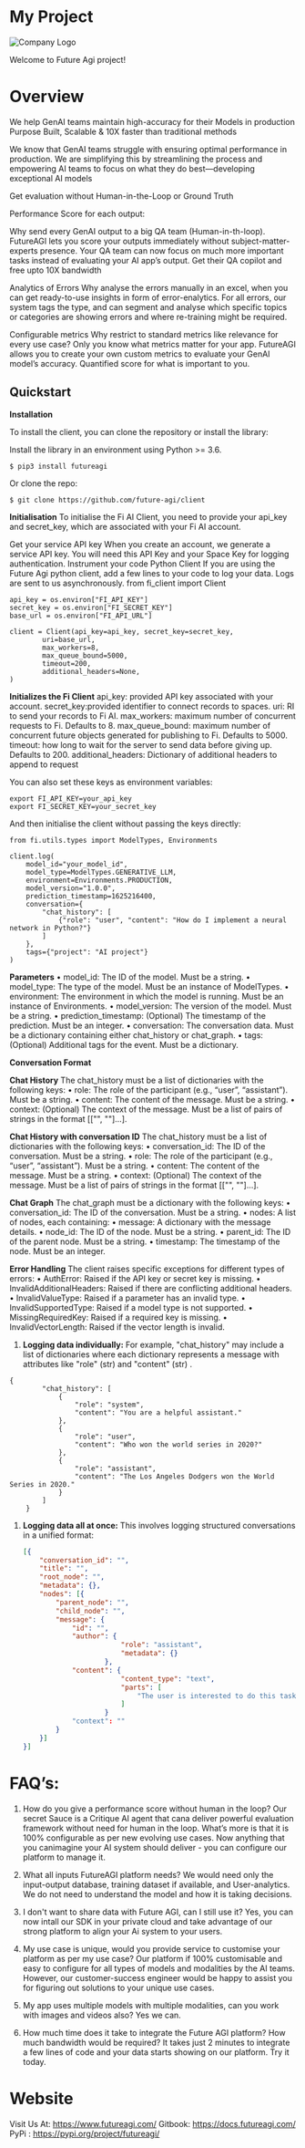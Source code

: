 # My Project

![Company Logo](./Logo.png)

Welcome to Future Agi project!

# Overview

We help GenAI teams maintain high-accuracy for their Models in production
Purpose Built, Scalable & 10X faster than traditional methods

We know that GenAI teams struggle with ensuring optimal performance in production. We are simplifying this by streamlining the process and empowering AI teams to focus on what they do best—developing exceptional AI models

Get evaluation without 
Human-in-the-Loop or Ground Truth

Performance Score for each output: 

Why send every GenAI output to a big QA team (Human-in-th-loop). FutureAGI lets you score your outputs immediately without subject-matter-experts presence. Your QA team can now focus on much more important tasks instead of evaluating your AI app’s output. Get their QA copilot and free upto 10X  bandwidth 


Analytics of Errors
Why analyse the errors manually in an excel, when you can get ready-to-use insights in form of error-enalytics. For all errors, our system tags the type, and can segment and analyse which specific topics or categories are showing errors and where re-training might be required.

Configurable metrics
Why restrict to standard metrics like relevance for every use case? Only you know what metrics matter for your app. FutureAGI allows you to create your own custom metrics to evaluate your GenAI model’s accuracy. Quantified score for what is important to you.


## Quickstart
**Installation**

To install the client, you can clone the repository or install the library:

Install the  library in an environment using Python >= 3.6.
```
$ pip3 install futureagi
```
Or clone the repo:

```
$ git clone https://github.com/future-agi/client
```

**Initialisation**
To initialise the Fi AI Client, you need to provide your api_key and secret_key, which are associated with your Fi AI account.

Get your service API key When you create an account, we generate a service API key. You will need this API Key and your Space Key for logging authentication.
Instrument your code Python Client If you are using the Future Agi python client, add a few lines to your code to log your data. Logs are sent to us asynchronously.
from fi_client import Client

```
api_key = os.environ["FI_API_KEY"]
secret_key = os.environ["FI_SECRET_KEY"]
base_url = os.environ["FI_API_URL"]

client = Client(api_key=api_key, secret_key=secret_key,
        uri=base_url,
        max_workers=8,
        max_queue_bound=5000,
        timeout=200,
        additional_headers=None,
)
```

**Initializes the Fi Client**
api_key: provided API key associated with your account.
secret_key:provided identifier to connect records to spaces.
uri: RI to send your records to Fi AI.
max_workers: maximum number of concurrent requests to Fi. Defaults to 8.
max_queue_bound: maximum number of concurrent future objects generated for publishing to Fi. Defaults to 5000.
timeout: how long to wait for the server to send data before giving up. Defaults to 200.
additional_headers: Dictionary of additional headers to append to request

You can also set these keys as environment variables:
```
export FI_API_KEY=your_api_key
export FI_SECRET_KEY=your_secret_key
```
And then initialise the client without passing the keys directly:

```
from fi.utils.types import ModelTypes, Environments

client.log(
    model_id="your_model_id",
    model_type=ModelTypes.GENERATIVE_LLM,
    environment=Environments.PRODUCTION,
    model_version="1.0.0",
    prediction_timestamp=1625216400,
    conversation={
        "chat_history": [
            {"role": "user", "content": "How do I implement a neural network in Python?"}
        ]
    },
    tags={"project": "AI project"}
)
```

**Parameters**
•	model_id: The ID of the model. Must be a string.
•	model_type: The type of the model. Must be an instance of ModelTypes.
•	environment: The environment in which the model is running. Must be an instance of Environments.
•	model_version: The version of the model. Must be a string.
•	prediction_timestamp: (Optional) The timestamp of the prediction. Must be an integer.
•	conversation:  The conversation data. Must be a dictionary containing either chat_history or chat_graph.
•	tags: (Optional) Additional tags for the event. Must be a dictionary.

**Conversation Format**

**Chat History**
The chat_history must be a list of dictionaries with the following keys:
•	role: The role of the participant (e.g., “user”, “assistant”). Must be a string.
•	content: The content of the message. Must be a string.
•	context: (Optional) The context of the message. Must be a list of pairs of strings in the format [["", ""]...].

**Chat History with conversation ID**
The chat_history must be a list of dictionaries with the following keys:
•	conversation_id: The ID of the conversation. Must be a string.
•	role: The role of the participant (e.g., “user”, “assistant”). Must be a string.
•	content: The content of the message. Must be a string.
•	context: (Optional) The context of the message. Must be a list of pairs of strings in the format [["", ""]...].

**Chat Graph**
The chat_graph must be a dictionary with the following keys:
•	conversation_id: The ID of the conversation. Must be a string.
•	nodes: A list of nodes, each containing:
•	message: A dictionary with the message details.
•	node_id: The ID of the node. Must be a string.
•	parent_id: The ID of the parent node. Must be a string.
•	timestamp: The timestamp of the node. Must be an integer.

**Error Handling**
The client raises specific exceptions for different types of errors:
•	AuthError: Raised if the API key or secret key is missing.
•	InvalidAdditionalHeaders: Raised if there are conflicting additional headers.
•	InvalidValueType: Raised if a parameter has an invalid type.
•	InvalidSupportedType: Raised if a model type is not supported.
•	MissingRequiredKey: Raised if a required key is missing.
•	InvalidVectorLength: Raised if the vector length is invalid.



1. **Logging data individually:** For example, "chat_history" may include a list of dictionaries where each dictionary represents a message with attributes like "role" (str) and "content" (str) .

```
{
        "chat_history": [
            {
                "role": "system",
                "content": "You are a helpful assistant."
            },
            {
                "role": "user",
                "content": "Who won the world series in 2020?"
            },
            {
                "role": "assistant",
                "content": "The Los Angeles Dodgers won the World Series in 2020."
            }
        ]
    }
```

1. **Logging data all at once:** This involves logging structured conversations in a unified format:
    
    ```json
    [{
        "conversation_id": "",
        "title": "",
        "root_node": "",
        "metadata": {},
        "nodes": [{
            "parent_node": "",
            "child_node": "",
            "message": {
                "id": "",
                "author": {
                            "role": "assistant",
                            "metadata": {}
                        },
                "content": {
                            "content_type": "text",
                            "parts": [
                                "The user is interested to do this task..."
                            ]
                        }
                "context": ""
            }
        }]
    }]
    
    ```


# FAQ’s:

1. How do you give a performance score without human in the loop?
Our secret Sauce is a Critique AI agent that cana deliver powerful evaluation framework without need for human in the loop. What’s more is that it is 100% configurable as per new evolving use cases. Now anything that you canimagine your AI system should deliver - you can configure our platform to manage it.

2. What all inputs FutureAGI platform needs?
We would need only the input-output database, training dataset if available, and User-analytics. We do not need to understand the model and how it is taking decisions.

3. I don't want to share data with Future AGI, can I still use it?
Yes, you can now intall our SDK in your private cloud and take advantage of our strong platform to align your Ai system to your users.

4. My use case is unique, would you provide service to customise your platform as per my use case?
Our platform if 100% customisable and easy to configure for all types of models and modalities by the AI teams. However, our customer-success engineer would be happy to assist you for figuring out solutions to your unique use cases.

5. My app uses multiple models with multiple modalities, can you work with images and videos also?
Yes we can.

6. How much time does it take to integrate the  Future AGI platform? How much bandwidth would be required?
It takes just 2 minutes to integrate a few lines of code and your data starts showing on our platform. Try it today.


# Website
Visit Us At: https://www.futureagi.com/
Gitbook: https://docs.futureagi.com/
PyPi : https://pypi.org/project/futureagi/





